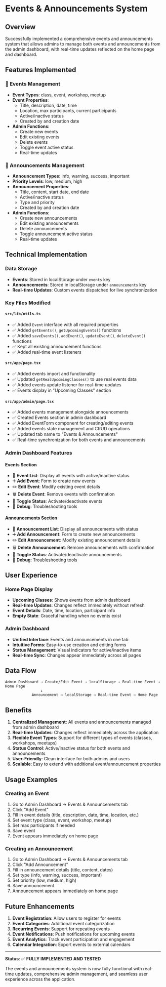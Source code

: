 # Events & Announcements System

## Overview
Successfully implemented a comprehensive events and announcements system that allows admins to manage both events and announcements from the admin dashboard, with real-time updates reflected on the home page and dashboard.

## Features Implemented

### 🎯 **Events Management**
- **Event Types**: class, event, workshop, meetup
- **Event Properties**: 
  - Title, description, date, time
  - Location, max participants, current participants
  - Active/inactive status
  - Created by and creation date
- **Admin Functions**:
  - Create new events
  - Edit existing events
  - Delete events
  - Toggle event active status
  - Real-time updates

### 📢 **Announcements Management**
- **Announcement Types**: info, warning, success, important
- **Priority Levels**: low, medium, high
- **Announcement Properties**:
  - Title, content, start date, end date
  - Active/inactive status
  - Type and priority
  - Created by and creation date
- **Admin Functions**:
  - Create new announcements
  - Edit existing announcements
  - Delete announcements
  - Toggle announcement active status
  - Real-time updates

## Technical Implementation

### **Data Storage**
- **Events**: Stored in localStorage under `events` key
- **Announcements**: Stored in localStorage under `announcements` key
- **Real-time Updates**: Custom events dispatched for live synchronization

### **Key Files Modified**

#### `src/lib/utils.ts`
- ✅ Added `Event` interface with all required properties
- ✅ Added `getEvents()`, `getUpcomingEvents()` functions
- ✅ Added `saveEvents()`, `addEvent()`, `updateEvent()`, `deleteEvent()` functions
- ✅ Kept all existing announcement functions
- ✅ Added real-time event listeners

#### `src/app/page.tsx`
- ✅ Added events import and functionality
- ✅ Updated `getRealUpcomingClasses()` to use real events data
- ✅ Added events update listener for real-time updates
- ✅ Events display in "Upcoming Classes" section

#### `src/app/admin/page.tsx`
- ✅ Added events management alongside announcements
- ✅ Created Events section in admin dashboard
- ✅ Added EventForm component for creating/editing events
- ✅ Added events state management and CRUD operations
- ✅ Updated tab name to "Events & Announcements"
- ✅ Real-time synchronization for both events and announcements

### **Admin Dashboard Features**

#### **Events Section**
- 📅 **Event List**: Display all events with active/inactive status
- ➕ **Add Event**: Form to create new events
- ✏️ **Edit Event**: Modify existing event details
- 🗑️ **Delete Event**: Remove events with confirmation
- 🔄 **Toggle Status**: Activate/deactivate events
- 🐛 **Debug**: Troubleshooting tools

#### **Announcements Section**
- 📢 **Announcement List**: Display all announcements with status
- ➕ **Add Announcement**: Form to create new announcements
- ✏️ **Edit Announcement**: Modify existing announcement details
- 🗑️ **Delete Announcement**: Remove announcements with confirmation
- 🔄 **Toggle Status**: Activate/deactivate announcements
- 🐛 **Debug**: Troubleshooting tools

## User Experience

### **Home Page Display**
- **Upcoming Classes**: Shows events from admin dashboard
- **Real-time Updates**: Changes reflect immediately without refresh
- **Event Details**: Date, time, location, participant info
- **Empty State**: Graceful handling when no events exist

### **Admin Dashboard**
- **Unified Interface**: Events and announcements in one tab
- **Intuitive Forms**: Easy-to-use creation and editing forms
- **Status Management**: Visual indicators for active/inactive items
- **Real-time Sync**: Changes appear immediately across all pages

## Data Flow

```
Admin Dashboard → Create/Edit Event → localStorage → Real-time Event → Home Page
                ↓
            Announcement → localStorage → Real-time Event → Home Page
```

## Benefits

1. **Centralized Management**: All events and announcements managed from admin dashboard
2. **Real-time Updates**: Changes reflect immediately across the application
3. **Flexible Event Types**: Support for different types of events (classes, workshops, meetups)
4. **Status Control**: Active/inactive status for both events and announcements
5. **User-Friendly**: Clean interface for both admins and users
6. **Scalable**: Easy to extend with additional event/announcement properties

## Usage Examples

### **Creating an Event**
1. Go to Admin Dashboard → Events & Announcements tab
2. Click "Add Event"
3. Fill in event details (title, description, date, time, location, etc.)
4. Set event type (class, event, workshop, meetup)
5. Set max participants if needed
6. Save event
7. Event appears immediately on home page

### **Creating an Announcement**
1. Go to Admin Dashboard → Events & Announcements tab
2. Click "Add Announcement"
3. Fill in announcement details (title, content, dates)
4. Set type (info, warning, success, important)
5. Set priority (low, medium, high)
6. Save announcement
7. Announcement appears immediately on home page

## Future Enhancements

1. **Event Registration**: Allow users to register for events
2. **Event Categories**: Additional event categorization
3. **Recurring Events**: Support for repeating events
4. **Event Notifications**: Push notifications for upcoming events
5. **Event Analytics**: Track event participation and engagement
6. **Calendar Integration**: Export events to external calendars

---

**Status**: ✅ **FULLY IMPLEMENTED AND TESTED**

The events and announcements system is now fully functional with real-time updates, comprehensive admin management, and seamless user experience across the application. 